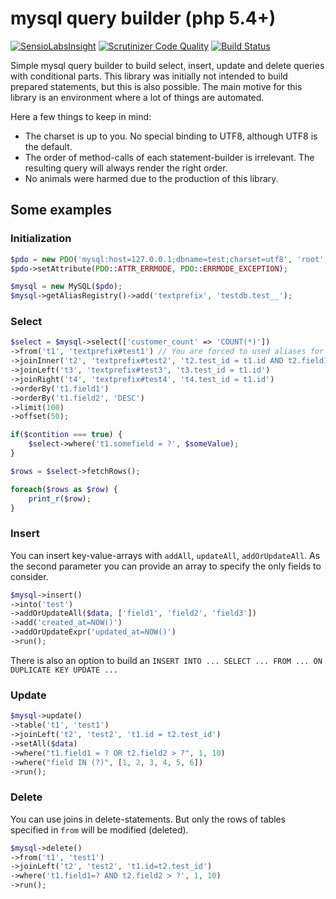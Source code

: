 mysql query builder (php 5.4+)
==============================

[![SensioLabsInsight](https://insight.sensiolabs.com/projects/a57881f2-af75-48b7-9f5f-e821cdb75d0c/mini.png)](https://insight.sensiolabs.com/projects/a57881f2-af75-48b7-9f5f-e821cdb75d0c)
[![Scrutinizer Code Quality](https://scrutinizer-ci.com/g/rkrx/php-mysql-query-builder/badges/quality-score.png?b=master)](https://scrutinizer-ci.com/g/rkrx/php-mysql-query-builder/?branch=master)
[![Build Status](https://travis-ci.org/rkrx/php-mysql-query-builder.svg)](https://travis-ci.org/rkrx/php-mysql-query-builder)


Simple mysql query builder to build select, insert, update and delete queries with conditional parts.
This library was initially not intended to build prepared statements, but this is also possible.
The main motive for this library is an environment where a lot of things are automated.

Here a few things to keep in mind:

* The charset is up to you. No special binding to UTF8, although UTF8 is the default.
* The order of method-calls of each statement-builder is irrelevant. The resulting query will always render the right order.
* No animals were harmed due to the production of this library.

## Some examples

### Initialization

```PHP
$pdo = new PDO('mysql:host=127.0.0.1;dbname=test;charset=utf8', 'root', '');
$pdo->setAttribute(PDO::ATTR_ERRMODE, PDO::ERRMODE_EXCEPTION);

$mysql = new MySQL($pdo);
$mysql->getAliasRegistry()->add('textprefix', 'testdb.test__');
```

### Select

```PHP
$select = $mysql->select(['customer_count' => 'COUNT(*)'])
->from('t1', 'textprefix#test1') // You are forced to used aliases for tables.
->joinInner('t2', 'textprefix#test2', 't2.test_id = t1.id AND t2.field1 = ?', 123)
->joinLeft('t3', 'textprefix#test3', 't3.test_id = t1.id')
->joinRight('t4', 'textprefix#test4', 't4.test_id = t1.id')
->orderBy('t1.field1')
->orderBy('t1.field2', 'DESC')
->limit(100)
->offset(50);

if($contition === true) {
	$select->where('t1.somefield = ?', $someValue);
}

$rows = $select->fetchRows();

foreach($rows as $row) {
	print_r($row);
}
```

### Insert

You can insert key-value-arrays with `addAll`, `updateAll`, `addOrUpdateAll`. As the second parameter you can provide an array to specify the only fields to consider. 

```PHP
$mysql->insert()
->into('test')
->addOrUpdateAll($data, ['field1', 'field2', 'field3'])
->add('created_at=NOW()')
->addOrUpdateExpr('updated_at=NOW()')
->run();
```

There is also an option to build an `INSERT INTO ... SELECT ... FROM ... ON DUPLICATE KEY UPDATE ...`

### Update

```PHP
$mysql->update()
->table('t1', 'test1')
->joinLeft('t2', 'test2', 't1.id = t2.test_id')
->setAll($data)
->where("t1.field1 = ? OR t2.field2 > ?", 1, 10)
->where("field IN (?)", [1, 2, 3, 4, 5, 6])
->run();
```

### Delete

You can use joins in delete-statements. But only the rows of tables specified in `from` will be modified (deleted).

```PHP
$mysql->delete()
->from('t1', 'test1')
->joinLeft('t2', 'test2', 't1.id=t2.test_id')
->where('t1.field1=? AND t2.field2 > ?', 1, 10)
->run();
```
